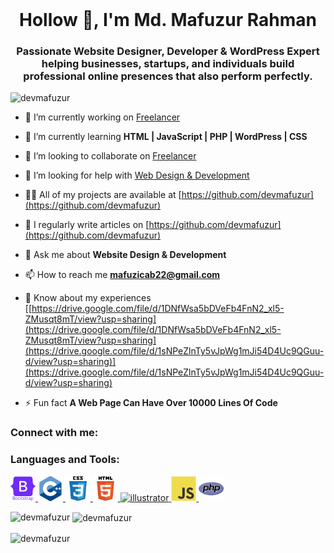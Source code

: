 <img scr="https://drive.google.com/file/d/1aXGqu0Ll8Ot592U9N5OnPrFZHA1op3_V/view?usp=sharing">
<h1 align="center">Hollow 👋, I'm Md. Mafuzur Rahman</h1>
<h3 align="center">Passionate Website Designer, Developer & WordPress Expert helping businesses, startups, and individuals build professional online presences that also perform perfectly. </h3>

<p align="left"> <img src="https://komarev.com/ghpvc/?username=devmafuzur&label=Profile%20views&color=0e75b6&style=flat" alt="devmafuzur" /> </p>

- 🔭 I’m currently working on [Freelancer](https://www.freelancer.com/u/devmafuzur)

- 🌱 I’m currently learning **HTML | JavaScript | PHP | WordPress | CSS**

- 👯 I’m looking to collaborate on [Freelancer](https://github.com/devmafuzur)

- 🤝 I’m looking for help with [Web Design & Development](https://github.com/devmafuzur)

- 👨‍💻 All of my projects are available at [https://github.com/devmafuzur](https://github.com/devmafuzur)

- 📝 I regularly write articles on [https://github.com/devmafuzur](https://github.com/devmafuzur)

- 💬 Ask me about **Website Design & Development**

- 📫 How to reach me **mafuzicab22@gmail.com**

- 📄 Know about my experiences [[https://drive.google.com/file/d/1DNfWsa5bDVeFb4FnN2_xl5-ZMusqt8mT/view?usp=sharing](https://drive.google.com/file/d/1DNfWsa5bDVeFb4FnN2_xl5-ZMusqt8mT/view?usp=sharing](https://drive.google.com/file/d/1sNPeZlnTy5vJpWg1mJi54D4Uc9QGuu-d/view?usp=sharing)](https://drive.google.com/file/d/1sNPeZlnTy5vJpWg1mJi54D4Uc9QGuu-d/view?usp=sharing)

- ⚡ Fun fact **A Web Page Can Have Over 10000 Lines Of Code**

<h3 align="left">Connect with me:</h3>
<p align="left">
</p>

<h3 align="left">Languages and Tools:</h3>
<p align="left"> <a href="https://getbootstrap.com" target="_blank" rel="noreferrer"> <img src="https://raw.githubusercontent.com/devicons/devicon/master/icons/bootstrap/bootstrap-plain-wordmark.svg" alt="bootstrap" width="40" height="40"/> </a> <a href="https://www.w3schools.com/cpp/" target="_blank" rel="noreferrer"> <img src="https://raw.githubusercontent.com/devicons/devicon/master/icons/cplusplus/cplusplus-original.svg" alt="cplusplus" width="40" height="40"/> </a> <a href="https://www.w3schools.com/css/" target="_blank" rel="noreferrer"> <img src="https://raw.githubusercontent.com/devicons/devicon/master/icons/css3/css3-original-wordmark.svg" alt="css3" width="40" height="40"/> </a> <a href="https://www.w3.org/html/" target="_blank" rel="noreferrer"> <img src="https://raw.githubusercontent.com/devicons/devicon/master/icons/html5/html5-original-wordmark.svg" alt="html5" width="40" height="40"/> </a> <a href="https://www.adobe.com/in/products/illustrator.html" target="_blank" rel="noreferrer"> <img src="https://www.vectorlogo.zone/logos/adobe_illustrator/adobe_illustrator-icon.svg" alt="illustrator" width="40" height="40"/> </a> <a href="https://developer.mozilla.org/en-US/docs/Web/JavaScript" target="_blank" rel="noreferrer"> <img src="https://raw.githubusercontent.com/devicons/devicon/master/icons/javascript/javascript-original.svg" alt="javascript" width="40" height="40"/> </a> <a href="https://www.php.net" target="_blank" rel="noreferrer"> <img src="https://raw.githubusercontent.com/devicons/devicon/master/icons/php/php-original.svg" alt="php" width="40" height="40"/> </a> </p>

<p><img align="left" src="https://github-readme-stats.vercel.app/api/top-langs?username=devmafuzur&show_icons=true&locale=en&layout=compact" alt="devmafuzur" /></p>

<p>&nbsp;<img align="center" src="https://github-readme-stats.vercel.app/api?username=devmafuzur&show_icons=true&locale=en" alt="devmafuzur" /></p>

<p><img align="center" src="https://github-readme-streak-stats.herokuapp.com/?user=devmafuzur&" alt="devmafuzur" /></p>
